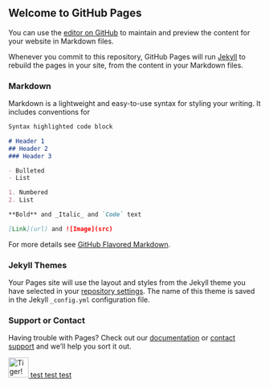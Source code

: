 ## Welcome to GitHub Pages

You can use the [editor on GitHub](https://github.com/TheAbso/no-deadzones/edit/gh-pages/index.md) to maintain and preview the content for your website in Markdown files.

Whenever you commit to this repository, GitHub Pages will run [Jekyll](https://jekyllrb.com/) to rebuild the pages in your site, from the content in your Markdown files.

### Markdown

Markdown is a lightweight and easy-to-use syntax for styling your writing. It includes conventions for

```markdown
Syntax highlighted code block

# Header 1
## Header 2
### Header 3

- Bulleted
- List

1. Numbered
2. List

**Bold** and _Italic_ and `Code` text

[Link](url) and ![Image](src)
```

For more details see [GitHub Flavored Markdown](https://guides.github.com/features/mastering-markdown/).

### Jekyll Themes

Your Pages site will use the layout and styles from the Jekyll theme you have selected in your [repository settings](https://github.com/TheAbso/no-deadzones/settings). The name of this theme is saved in the Jekyll `_config.yml` configuration file.

### Support or Contact

Having trouble with Pages? Check out our [documentation](https://docs.github.com/categories/github-pages-basics/) or [contact support](https://github.com/contact) and we’ll help you sort it out.


<a href = https://github.com/TheAbso/no-deadzones/blob/gh-pages/index.md>
    <img alt = 'Tiger!' src = "https://user-images.githubusercontent.com/69938027/99356802-cae31b80-2878-11eb-8877-af476a9b3638.png" height = "40" width = "40">    test test test
</a>
